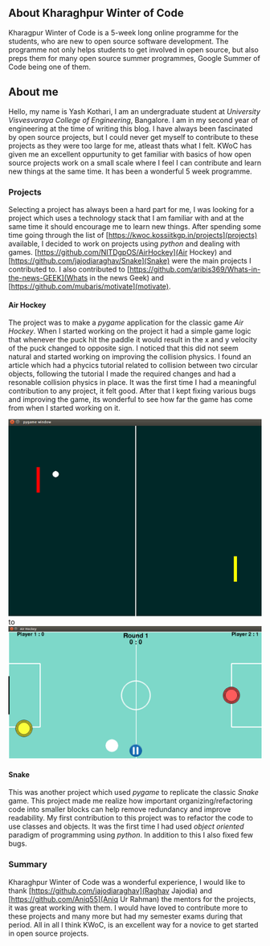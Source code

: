 ## About Kharaghpur Winter of Code

Kharagpur Winter of Code is a 5-week long online programme for the students, who are new to open source software development. The programme not only helps students to get involved in open source, but also preps them for many open source summer programmes, Google Summer of Code being one of them.

## About me

Hello, my name is Yash Kothari, I am an undergraduate student at _University Visvesvaraya College of Engineering_, Bangalore. I am in my second year of engineering at the time of writing this blog. I have always been fascinated by open source projects, but I could never get myself to contribute to these projects as they were too large for me, atleast thats what I felt. KWoC has given me an excellent oppurtunity to get familiar with basics of how open source projects work on a small scale where I feel I can contribute and learn new things at the same time. It has been a wonderful 5 week programme.

### Projects

Selecting a project has always been a hard part for me, I was looking for a project which uses a technology stack that I am familiar with and at the same time it should encourage me to learn new things. After spending some time going through the list of [https://kwoc.kossiitkgp.in/projects](projects) available, I decided to work on projects using _python_ and dealing with games. [https://github.com/NITDgpOS/AirHockey](Air Hockey) and [https://github.com/jajodiaraghav/Snake](Snake) were the main projects I contributed to. I also contributed to [https://github.com/aribis369/Whats-in-the-news-GEEK](Whats in the news Geek) and [https://github.com/mubaris/motivate](motivate).

#### Air Hockey

The project was to make a _pygame_ application for the classic game _Air Hockey_. When I started working on the project it had a simple game logic that whenever the puck hit the paddle it would result in the x and y velocity of the puck changed to opposite sign. I noticed that this did not seem natural and started working on improving the collision physics. I found an article which had a phycics tutorial related to collision between two circular objects, following the tutorial I made the required changes and had a resonable collision physics in place. It was the first time I had a meaningful contribution to any project, it felt good. After that I kept fixing various bugs and improving the game, its wonderful to see how far the game has come from when I started working on it.

![Old Version](img/old-airHockey.png) to ![New Version](img/new-airHockey.png)


#### Snake

This was another project which used _pygame_ to replicate the classic _Snake_ game. This project made me realize how important organizing/refactoring code into smaller blocks can help remove redundancy and improve readability. My first contribution to this project was to refactor the code to use classes and objects. It was the first time I had used _object oriented_ paradigm of programming using _python_. In addition to this I also fixed few bugs.

### Summary

Kharaghpur Winter of Code was a wonderful experience, I would like to thank [https://github.com/jajodiaraghav](Raghav Jajodia) and [https://github.com/Aniq55](Aniq Ur Rahman) the mentors for the projects, it was great working with them. I would have loved to contribute more to these projects and many more but had my semester exams during that period. All in all I think KWoC, is an excellent way for a novice to get started in open source projects.
